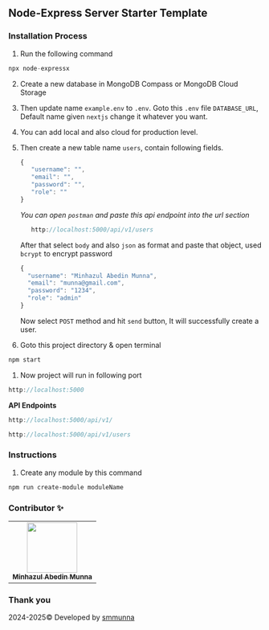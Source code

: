 ## Node-Express Server Starter Template

### Installation Process
1. Run the following command
```javascript
npx node-expressx
```
2. Create a new database in MongoDB Compass or MongoDB Cloud Storage
3. Then update  name `example.env` to `.env`. Goto this `.env` file `DATABASE_URL`, Default name given `nextjs` change it whatever you want.
4. You can add local and also cloud for production level.
5. Then create a new table name `users`, contain following fields.
   ```javascript
   {
      "username": "",
      "email": "",
      "password": "",
      "role": ""
   }
   ```
   *You can open `postman` and paste this api endpoint into the url section*
   ```javascript   
      http://localhost:5000/api/v1/users
   ```
   After that select `body` and also `json` as format and paste that object, used `bcrypt` to encrypt password
    ```javascript
   {
      "username": "Minhazul Abedin Munna",
      "email": "munna@gmail.com",
      "password": "1234",
      "role": "admin"
   }
   ```
   Now select `POST` method and hit `send` button, It will successfully create a user.
   
6. Goto this project directory & open terminal
```javascript
npm start
```
1. Now project will run in following port
```javascript   
http://localhost:5000
```
**API Endpoints**
```javascript   
http://localhost:5000/api/v1/
```
```javascript   
http://localhost:5000/api/v1/users
```
### Instructions
1. Create any module by this command
```bash
npm run create-module moduleName
```

### Contributor ✨

<!-- prettier-ignore-start -->
<!-- markdownlint-disable -->
<table>
  <tr>
    <td align="center">
        <a href="https://github.com/smmunna">
            <img src="https://avatars.githubusercontent.com/u/64527538?v=4" width="100px;" alt=""/><br />
            <sub><b>Minhazul Abedin Munna</b></sub>
        </a><br />
    </td>
  </tr>
</table>

<!-- markdownlint-restore -->
<!-- prettier-ignore-end -->

### Thank you
  2024-2025&copy; Developed by <a href="https://github.com/smmunna">smmunna</a>